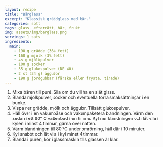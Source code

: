 ```yaml
---
layout: recipe
title: "Bärglass"
excerpt: "Klassisk gräddglass med bär."
categories: sött
tags: glass, efterrätt, bär, frukt
img: assets/img/barglass.png
servings: 1 sats
ingredients:
  main:
    - 190 g grädde (36% fett)
    - 160 g mjölk (3% fett)
    - 45 g mjölkpulver
    - 100 g socker
    - 35 g glukospulver (DE 40)
    - 2 st (34 g) äggulor
    - 190 g jordgubbar (färska eller frysta, tinade)
---
```


1. Mixa bären till puré. Sila om du vill ha en slät glass.
2. Blanda mjölkpulver, socker och eventuella torra smaksättningar i en bunke.
3. Vispa ner grädde, mjölk och äggulor. Tillsätt glukospulver.
4. Häll över i en vakumpåse och vakumpaketera blandningen. Värm den sedan i ett
   80° C vattenbad i en timme. Kyl ner blandningen och låt vila i kylen i minst
   4 timmar, gärna över natten.
5. Värm blandningen till 80 °C under omrörning, håll där i 10 minuter.
6. Kyl snabbt och låt vila i kyl minst 4 timmar.
7. Blanda i purén, kör i glassmaskin tills glassen är klar.
